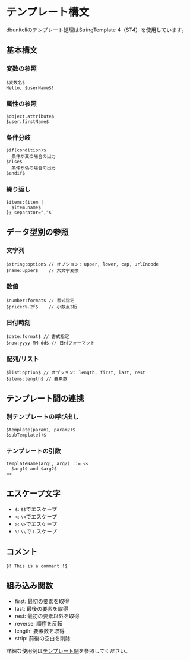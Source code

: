 # テンプレート構文

dbunitcliのテンプレート処理はStringTemplate 4（ST4）を使用しています。

## 基本構文

### 変数の参照
```
$変数名$
Hello, $userName$!
```

### 属性の参照
```
$object.attribute$
$user.firstName$
```

### 条件分岐
```
$if(condition)$
  条件が真の場合の出力
$else$
  条件が偽の場合の出力
$endif$
```

### 繰り返し
```
$items:{item | 
  $item.name$
}; separator=","$
```

## データ型別の参照

### 文字列
```
$string:option$ // オプション: upper, lower, cap, urlEncode
$name:upper$    // 大文字変換
```

### 数値
```
$number:format$ // 書式指定
$price:%.2f$    // 小数点2桁
```

### 日付時刻
```
$date:format$ // 書式指定
$now:yyyy-MM-dd$ // 日付フォーマット
```

### 配列/リスト
```
$list:option$ // オプション: length, first, last, rest
$items:length$ // 要素数
```

## テンプレート間の連携

### 別テンプレートの呼び出し
```
$template(param1, param2)$
$subTemplate()$
```

### テンプレートの引数
```
templateName(arg1, arg2) ::= <<
  $arg1$ and $arg2$
>>
```

## エスケープ文字
* `$`: `$$`でエスケープ
* `<`: `\<`でエスケープ
* `>`: `\>`でエスケープ
* `\`: `\\`でエスケープ

## コメント
```
$! This is a comment !$
```

## 組み込み関数
* first: 最初の要素を取得
* last: 最後の要素を取得
* rest: 最初の要素以外を取得
* reverse: 順序を反転
* length: 要素数を取得
* strip: 前後の空白を削除

詳細な使用例は[テンプレート例](05-basic-examples.md)を参照してください。